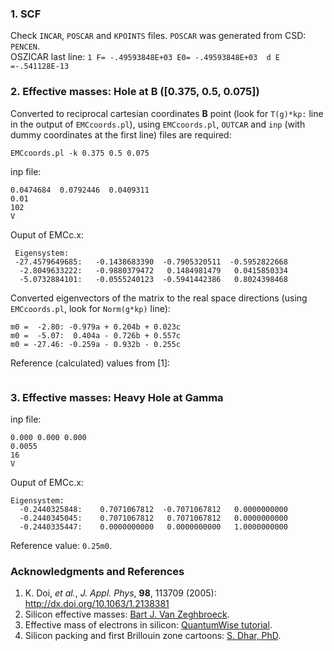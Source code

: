 ### 1. SCF
Check ```INCAR```, ```POSCAR``` and ```KPOINTS``` files. ```POSCAR``` was generated from CSD: ```PENCEN```.  
OSZICAR last line: ```1 F= -.49593848E+03 E0= -.49593848E+03  d E =-.541128E-13```

### 2. Effective masses: Hole at **B** ([0.375, 0.5, 0.075])
Converted to reciprocal cartesian coordinates **B** point (look for ```T(g)*kp:``` line in the output of ```EMCcoords.pl```), using ```EMCcoords.pl```, ```OUTCAR``` and ```inp``` (with dummy coordinates at the first line) files are required:
```
EMCcoords.pl -k 0.375 0.5 0.075
```

inp file:
```
0.0474684  0.0792446  0.0409311
0.01
102
V
```

Ouput of EMCc.x:
```
 Eigensystem:
 -27.4579649685:   -0.1438683390  -0.7905320511  -0.5952822668
  -2.8049633222:   -0.9880379472   0.1484981479   0.0415850334
  -5.0732884101:   -0.0555240123  -0.5941442386   0.8024398468
```

Converted eigenvectors of the matrix to the real space directions (using ```EMCcoords.pl```, look for ```Norm(g*kp)``` line):
```
m0 =  -2.80: -0.979a + 0.204b + 0.023c
m0 =  -5.07:  0.404a - 0.726b + 0.557c
m0 = -27.46: -0.259a - 0.932b - 0.255c
```

Reference (calculated) values from [1]:
```

```

### 3. Effective masses: Heavy Hole at Gamma
inp file:
```
0.000 0.000 0.000
0.0055
16
V
```

Ouput of EMCc.x:
```
Eigensystem:
  -0.2440325848:    0.7071067812  -0.7071067812   0.0000000000
  -0.2440345045:    0.7071067812   0.7071067812   0.0000000000
  -0.2440335447:    0.0000000000   0.0000000000   1.0000000000
```
Reference value: ```0.25m0```.

### Acknowledgments and References
1. K. Doi, *et al.*, *J. Appl. Phys*, **98**, 113709 (2005): http://dx.doi.org/10.1063/1.2138381
1. Silicon effective masses: [Bart J. Van Zeghbroeck](http://ecee.colorado.edu/~bart/book/effmass.htm).
1. Effective mass of electrons in silicon: [QuantumWise tutorial](http://quantumwise.com/publications/tutorials/mini-tutorials/135-effective-mass-of-electrons-in-silicon).
1. Silicon packing and first Brillouin zone cartoons: [S. Dhar, PhD](http://www.iue.tuwien.ac.at/phd/dhar/node18.html).
